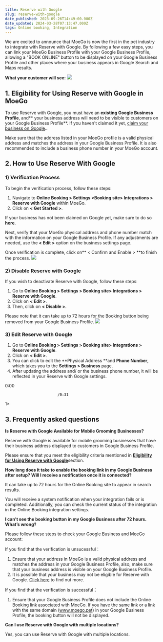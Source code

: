 ```yaml
---
title: Reserve with Google
slug: reserve-with-google
date_published: 2023-09-26T14:49:00.000Z
date_updated: 2024-03-28T07:13:47.000Z
tags: Online booking, Integration
---
```


We are excited to announce that MoeGo is now the first in the pet industry to integrate with Reserve with Google. By following a few easy steps, you can link your MoeGo Business Profile with your Google Business Profile, allowing a "BOOK ONLINE" button to be displayed on your Google Business Profile and other places where your business appears in Google Search and Maps results.

**What your customer will see:**
![](__GHOST_URL__/content/images/2023/09/Google-reserve.gif)
## 1. Eligibility for Using Reserve with Google in MoeGo

To use Reserve with Google, you must have an **existing Google Business Profile**, and** your business address will need to be visible to customers on your Google Business Profile**. If you haven't claimed it yet, [claim your business on Google](https://support.google.com/business/answer/2911778)..

Make sure that the address listed in your MoeGo profile is a valid physical address and matches the address in your Google Business Profile. It is also recommended to include a business phone number in your MoeGo account.

## 2. How to Use Reserve With Google

### 1) Verification Process

To begin the verification process, follow these steps:

1. Navigate to **Online Booking > Settings >Booking site> Integrations > Reserve with Google** within MoeGo.
2. Click on **< Get Started >**.

If your business has not been claimed on Google yet, make sure to do so [**here**](https://support.google.com/business/answer/2911778).

Next, verify that your MoeGo physical address and phone number match with the information on your Google Business Profile. If any adjustments are needed, use the **< Edit >** option on the business settings page.

Once verification is complete, click on** < Confirm and Enable > **to finish the process.
![](__GHOST_URL__/content/images/2023/09/CleanShot-2023-09-27-at-21.26.47@2x.png)
### 2) Disable Reserve with Google

If you wish to deactivate Reserve with Google, follow these steps:

1. Go to **Online Booking > Settings > Booking site> Integrations > Reserve with Google**.
2. Click on **< Edit >**.
3. Then, click on **< Disable >**.

Please note that it can take up to 72 hours for the Booking button being removed from your Google Business Profile.
![](__GHOST_URL__/content/images/2024/01/CleanShot-2024-01-04-at-15.45.34.gif)
### 3) Edit Reserve with Google

1. Go to **Online Booking > Settings > Booking site> Integrations > Reserve with Google**.
2. Click on **< Edit >**.
3. You can click to edit the **Physical Address **and **Phone Number**, which takes you to the **Settings > Business** page.
4. After updating the address and/ or the business phone number, it will be reflected in your Reserve with Google settings.

0:00

                            /0:31
1×

## 3. Frequently asked questions

**Is Reserve with Google Available for Mobile Grooming Businesses?**

Reserve with Google is available for mobile grooming businesses that have their business address displayed to customers in Google Business Profile.

Please ensure that you meet the eligibility criteria mentioned in [**Eligibility for Using Reserve with Google**](__GHOST_URL__/reserve-with-google/#1-eligibility-for-using-reserve-with-google-in-moego)section.

**How long does it take to enable the booking link in my Google Business after setup? Will I receive a notification once it is connected?**

It can take up to 72 hours for the Online Booking site to appear in search results.

You will receive a system notification when your integration fails or is completed. Additionally, you can check the current status of the integration in the Online Booking integration settings.

**I can't see the booking button in my Google Business after 72 hours. What’s wrong?**

Please follow these steps to check your Google Business and MoeGo account:

If you find that the verification is unsucessful：

1. Ensure that your address in MoeGo is a valid physical address and matches the address in your Google Business Profile, also, make sure that your business address is visible on your Google Business Profile.
2. It is possible that your business may not be eligible for Reserve with Google. [Click here](https://support.google.com/business/answer/3038177?hl=en#zippy=) to find out more.

If you find that the verification is successful：

1. Ensure that your Google Business Profile does not include the Online Booking link associated with MoeGo. If you have the same link or a link with the same domain (www.moego.pet) in your Google Business Profile, the booking button will not be displayed.

**Can I use Reserve with Google with multiple locations?**

Yes, you can use Reserve with Google with multiple locations.

